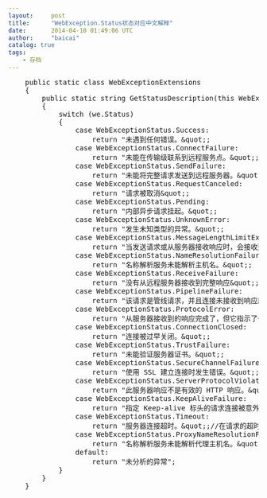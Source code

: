 ```yaml
---
layout:     post
title:      "WebException.Status状态对应中文解释"
date:       2014-04-10 01:49:06 UTC
author:     "baicai"
catalog: true
tags:
    - 存档
---
```


<pre class="brush:csharp;">
    public static class WebExceptionExtensions
    {
        public static string GetStatusDescription(this WebException we)
        {
            switch (we.Status)
            {
                case WebExceptionStatus.Success:
                    return "未遇到任何错误。&amp;quot;;
                case WebExceptionStatus.ConnectFailure:
                    return "未能在传输级联系到远程服务点。&amp;quot;;
                case WebExceptionStatus.SendFailure:
                    return "未能将完整请求发送到远程服务器。&amp;quot;;
                case WebExceptionStatus.RequestCanceled:
                    return "请求被取消&amp;quot;;
                case WebExceptionStatus.Pending:
                    return "内部异步请求挂起。&amp;quot;;
                case WebExceptionStatus.UnknownError:
                    return "发生未知类型的异常。&amp;quot;;
                case WebExceptionStatus.MessageLengthLimitExceeded:
                    return "当发送请求或从服务器接收响应时，会接收到超出指定限制的消息。&amp;quot;;
                case WebExceptionStatus.NameResolutionFailure:
                    return "名称解析服务未能解析主机名。&amp;quot;;
                case WebExceptionStatus.ReceiveFailure:
                    return "没有从远程服务器接收到完整响应&amp;quot;;
                case WebExceptionStatus.PipelineFailure:
                    return "该请求是管线请求，并且连接未接收到响应即被关闭。&amp;quot;;
                case WebExceptionStatus.ProtocolError:
                    return "从服务器接收到的响应完成了，但它指示了一个协议级错误。&amp;quot;;
                case WebExceptionStatus.ConnectionClosed:
                    return "连接被过早关闭。&amp;quot;;
                case WebExceptionStatus.TrustFailure:
                    return "未能验证服务器证书。&amp;quot;;
                case WebExceptionStatus.SecureChannelFailure:
                    return "使用 SSL 建立连接时发生错误。&amp;quot;;
                case WebExceptionStatus.ServerProtocolViolation:
                    return "此服务器响应不是有效的 HTTP 响应。&amp;quot;;
                case WebExceptionStatus.KeepAliveFailure:
                    return "指定 Keep-alive 标头的请求连接被意外关闭。&amp;quot;;
                case WebExceptionStatus.Timeout:
                    return "服务器连接超时。&amp;quot;;//在请求的超时期限内未收到任何响应。
                case WebExceptionStatus.ProxyNameResolutionFailure:
                    return "名称解析服务未能解析代理主机名。&amp;quot;;
                default:
                    return "未分析的异常";
            }
        }
    }</pre>

<p>
	&nbsp;
</p>